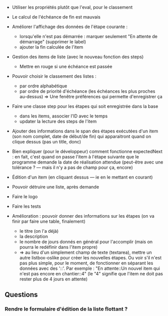 * Utiliser les propriétés plutôt que l'eval, pour le classement
* Le calcul de l'échéance de fin est mauvais

* Améliorer l'affichage des données de l'étape courante :
  - lorsqu'elle n'est pas démarrée : marquer seulement "En attente de démarrage" (supprimer le label)
  - ajouter la fin calculée de l'item
* Gestion des items de liste (avec le nouveau fonction des steps)
  * Mettre en rouge si une échéance est passée

* Pouvoir choisir le classement des listes :
  - par ordre alphabétique
  - par ordre de priorité d'échéance (les échéances les plus proches au-dessus)
  => Une fenêtre préférences qui permette d'enregistrer ça

* Faire une classe step pour les étapes qui soit enregistrée dans la base
  - dans les items, associer l'ID avec le temps
  - updater la lecture des steps de l'item

* Ajouter des informations dans le span des étapes exécutées d'un item (son nom complet, date de début/de fin) qui apparaitront quand on clique dessus (pas un title, donc)

* Bien expliquer (pour le développeur) comment fonctionne expectedNext : en fait, c'est quand on passe l'item à l'étape suivante que le programme demande la date de réalisation attendue (peut-être avec une tolérance ? — mais il n'y a pas de champ pour ça, encore)
* Édition d'un item (en cliquant dessus — ie en le mettant en courant)
* Pouvoir détruire une liste, après demande

* Faire le logo
* Faire les tests

* Amélioration : pouvoir donner des informations sur les étapes (on va finir par faire une table, finalement)
  - le titre (on l'a déjà)
  - la description
  - le nombre de jours donnés en général pour l'accomplir (mais on pourra le redéfinir dans l'item propre)
  * => au lieu d'un simplement champ de texte (textarea), mettre un autre listbox-oslike pour créer les nouvelles étapes. Ou voir s'il n'est pas plus simple, pour le moment, de fonctionner en séparant les données avec des '::'. Par exemple : "En attente::Un nouvel item qui n'est pas encore en chantier::4" (le "4" signifie que l'item ne doit pas rester plus de 4 jours en attente)

## Questions

### Rendre le formulaire d'édition de la liste flottant ?
